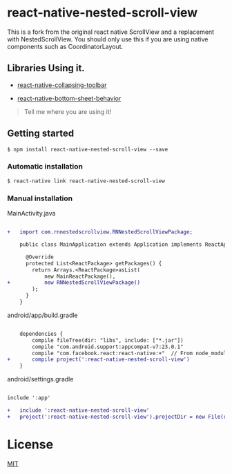 # react-native-nested-scroll-view

This is a fork from the original react native ScrollView and a replacement with NestedScrollView.
You should only use this if you are using native components such as CoordinatorLayout.

## Libraries Using it.

* [react-native-collapsing-toolbar](https://github.com/cesardeazevedo/react-native-collapsing-toolbar)

* [react-native-bottom-sheet-behavior](https://github.com/cesardeazevedo/react-native-bottom-sheet-behavior)

> Tell me where you are using it!

## Getting started

`$ npm install react-native-nested-scroll-view --save`

### Automatic installation

`$ react-native link react-native-nested-scroll-view`

### Manual installation

MainActivity.java

```diff

+   import com.rnnestedscrollview.RNNestedScrollViewPackage;

    public class MainApplication extends Application implements ReactApplication {

      @Override
      protected List<ReactPackage> getPackages() {
        return Arrays.<ReactPackage>asList(
            new MainReactPackage(),
+           new RNNestedScrollViewPackage()
        );
      }
    }

```

android/app/build.gradle


```diff

    dependencies {
        compile fileTree(dir: "libs", include: ["*.jar"])
        compile "com.android.support:appcompat-v7:23.0.1"
        compile "com.facebook.react:react-native:+"  // From node_modules
+       compile project(':react-native-nested-scroll-view')
    }

```

android/settings.gradle

```diff

include ':app'

+   include ':react-native-nested-scroll-view'
+   project(':react-native-nested-scroll-view').projectDir = new File(rootProject.projectDir, '../node_modules/react-native-nested-scroll-view/android')

```

# License

[MIT](./LICENSE)

